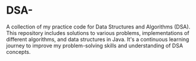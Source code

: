 # DSA-
A collection of my practice code for Data Structures and Algorithms (DSA). This repository includes solutions to various problems, implementations of different algorithms, and data structures in Java. It's a continuous learning journey to improve my problem-solving skills and understanding of DSA concepts.
